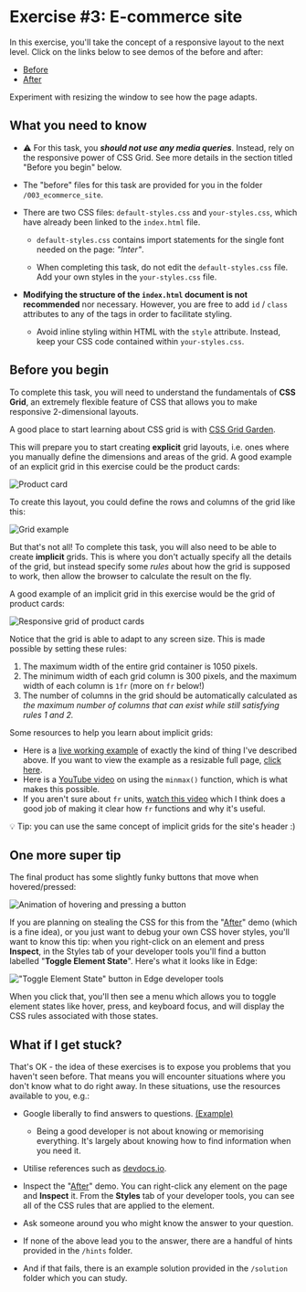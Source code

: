 # Exercise #3: E-commerce site

In this exercise, you'll take the concept of a responsive layout to the next level. Click on the links below to see demos of the before and after:

- [Before](https://liam-web-demos.pages.dev/003_ecommerce_site/)
- [After](https://liam-web-demos.pages.dev/003_ecommerce_site/solution/)

Experiment with resizing the window to see how the page adapts.

## What you need to know

- ⚠️ For this task, you ***should not use any media queries***. Instead, rely on the responsive power of CSS Grid. See more details in the section titled "Before you begin" below.  

- The "before" files for this task are provided for you in the folder `/003_ecommerce_site`.

- There are two CSS files: `default-styles.css` and `your-styles.css`, which have already been linked to the `index.html` file. 

  - `default-styles.css` contains import statements for the single font needed on the page: *"Inter"*.

  - When completing this task, do not edit the `default-styles.css` file. Add your own styles in the `your-styles.css` file.

- **Modifying the structure of the `index.html` document is not recommended** nor necessary. However, you are free to add `id` / `class` attributes to any of the tags in order to facilitate styling.

  - Avoid inline styling within HTML with the `style` attribute. Instead, keep your CSS code contained within `your-styles.css`.

## Before you begin

To complete this task, you will need to understand the fundamentals of **CSS Grid**, an extremely flexible feature of CSS that allows you to make responsive 2-dimensional layouts. 

A good place to start learning about CSS grid is with [CSS Grid Garden](https://cssgridgarden.com/).

This will prepare you to start creating **explicit** grid layouts, i.e. ones where you manually define the dimensions and areas of the grid. A good example of an explicit grid in this exercise could be the product cards:

![Product card](https://gcdnb.pbrd.co/images/B9dTbLzAQVkm.png?o=1)

To create this layout, you could define the rows and columns of the grid like this:

![Grid example](https://gcdnb.pbrd.co/images/9fRhd1TbC276.png?o=1)

But that's not all! To complete this task, you will also need to be able to create **implicit** grids. This is where you don't actually specify all the details of the grid, but instead specify some *rules* about how the grid is supposed to work, then allow the browser to calculate the result on the fly.

A good example of an implicit grid in this exercise would be the grid of product cards:

![Responsive grid of product cards](https://gcdnb.pbrd.co/images/zossXuFWLGrV.gif?o=1)

Notice that the grid is able to adapt to any screen size. This is made possible by setting these rules:
1. The maximum width of the entire grid container is 1050 pixels.
2. The minimum width of each grid column is 300 pixels, and the maximum width of each column is `1fr` (more on `fr` below!)
3. The number of columns in the grid should be automatically calculated as *the maximum number of columns that can exist while still satisfying rules 1 and 2.*

Some resources to help you learn about implicit grids:
- Here is a [live working example](https://gridbyexample.com/examples/example28/) of exactly the kind of thing I've described above. If you want to view the example as a resizable full page, [click here](https://gridbyexample.com/examples/code/example28).
- Here is a [YouTube video](https://www.youtube.com/watch?v=mVQiNpqXov8) on using the `minmax()` function, which is what makes this possible.
- If you aren't sure about `fr` units, [watch this video](https://www.youtube.com/watch?v=ZPtpzuRajzM) which I think does a good job of making it clear how `fr` functions and why it's useful.

💡 Tip: you can use the same concept of implicit grids for the site's header :)

## One more super tip

The final product has some slightly funky buttons that move when hovered/pressed:

![Animation of hovering and pressing a button](https://gcdnb.pbrd.co/images/nIEXLO8MKXYv.gif?o=1)

If you are planning on stealing the CSS for this from the "[After](https://liam-web-demos.pages.dev/003_ecommerce_site/solution/)" demo (which is a fine idea), or you just want to debug your own CSS hover styles, you'll want to know this tip: when you right-click on an element and press **Inspect**, in the Styles tab of your developer tools you'll find a button labelled "**Toggle Element State**". Here's what it looks like in Edge:

!["Toggle Element State" button in Edge developer tools](https://gcdnb.pbrd.co/images/owjaBoTqAW4y.png?o=1)

When you click that, you'll then see a menu which allows you to toggle element states like hover, press, and keyboard focus, and will display the CSS rules associated with those states.

## What if I get stuck? 

That's OK - the idea of these exercises is to expose you problems that you haven't seen before. That means you will encounter situations where you don't know what to do right away. In these situations, use the resources available to you, e.g.:

- Google liberally to find answers to questions. [(Example)](https://www.google.com/search?q=how+to+underline+text+css&oq=how+to+underline+text+css&gs_lcrp=EgZjaHJvbWUyBggAEEUYOTIMCAEQABgUGIcCGIAEMgcIAhAAGIAEMgcIAxAAGIAEMgcIBBAAGIAEMgcIBRAAGIAEMgcIBhAAGIAEMgcIBxAAGIAEMgYICBBFGDzSAQgxODY3ajBqMagCALACAA&sourceid=chrome&ie=UTF-8)

  -  Being a good developer is not about knowing or memorising everything. It's largely about knowing how to find information when you need it.

- Utilise references such as [devdocs.io](https://devdocs.io/).

- Inspect the "[After](https://liam-web-demos.pages.dev/003_ecommerce_site/solution/)" demo. You can right-click any element on the page and **Inspect** it. From the **Styles** tab of your developer tools, you can see all of the CSS rules that are applied to the element.

- Ask someone around you who might know the answer to your question.

- If none of the above lead you to the answer, there are a handful of hints provided in the `/hints` folder.

- And if that fails, there is an example solution provided in the `/solution` folder which you can study.